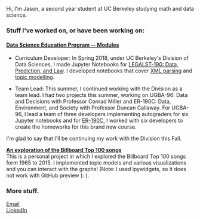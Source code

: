 Hi, I'm Jason, a second year student at UC Berkeley studying math and data science.

### Stuff I've worked on, or have been working on:

#### [Data Science Education Program -- Modules](https://github.com/ds-modules) <br>
- Curriculum Developer: In Spring 2018, under UC Berkeley's Division of Data Sciences, I made Jupyter Notebooks for [LEGALST-190: Data, Prediction, and Law](https://github.com/ds-modules/LEGALST-190). I developed notebooks that cover [XML parsing](https://github.com/ds-modules/LEGALST-190/tree/master/labs/3-13) and [topic modelling](https://github.com/ds-modules/LEGALST-190/tree/master/labs/4-10).

- Team Lead: This summer, I continued working with the Division as a team lead. I had two projects this summer, working on UGBA-96: Data and Decisions with Professor Conrad Miller and ER-190C: Data, Environment, and Society with Professor Duncan Callaway. For UGBA-96, I lead a team of three developers implementing autograders for six Jupyter notebooks and for [ER-190C](https://github.com/ds-modules/ER-190C), I worked with six developers to create the homeworks for this brand new course. <br>

I'm glad to say that I'll be continuing my work with the Division this Fall.


__[An exploration of the Billboard Top 100 songs](https://github.com/jasonsjiang/billboard-top-100-analysis/blob/master/billboard-exploration.ipynb)__<br>
This is a personal project in which I explored the Billboard Top 100 songs form 1965 to 2015. I implemented topic models and various visualizations and you can interact with the graphs! (Note: I used ipywidgets, so it does not work with GitHub preview ): ).

### More stuff.
[Email](mailto:jasonjiang@berkeley.edu) <br>
[LinkedIn](https://www.linkedin.com/in/jasonsjiang/)
